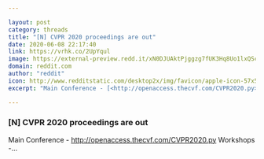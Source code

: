 ```yaml
---

layout: post
category: threads
title: "[N] CVPR 2020 proceedings are out"
date: 2020-06-08 22:17:40
link: https://vrhk.co/2UpYqul
image: https://external-preview.redd.it/xN0DJUAktPjggzg7fUK3Hq8Uo1lxQScvCLwiRChuv0M.jpg?width=1200&height=628.272251309&auto=webp&crop=1200:628.272251309,smart&s=3bd86e64162723d5d76a589206a36fc1e74b1a3e
domain: reddit.com
author: "reddit"
icon: http://www.redditstatic.com/desktop2x/img/favicon/apple-icon-57x57.png
excerpt: "Main Conference - [<http://openaccess.thecvf.com/CVPR2020.py>](<http://openaccess.thecvf.com/CVPR2020.py>) Workshops -..."

---
```


### [N] CVPR 2020 proceedings are out

Main Conference - [<http://openaccess.thecvf.com/CVPR2020.py>](<http://openaccess.thecvf.com/CVPR2020.py>) Workshops -...